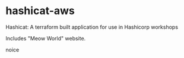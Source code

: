 # hashicat-aws
Hashicat: A terraform built application for use in Hashicorp workshops

Includes "Meow World" website.

noice